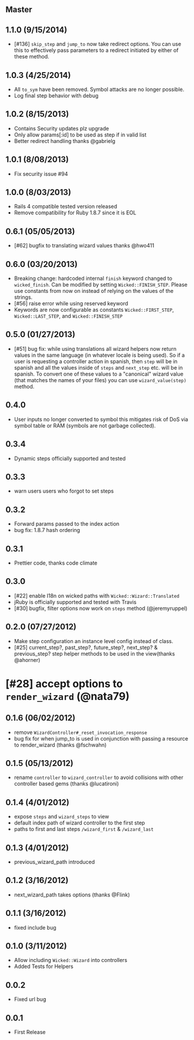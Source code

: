 ## Master

## 1.1.0 (9/15/2014)

* [#136] `skip_step` and `jump_to` now take redirect options. You can use
this to effectively pass parameters to a redirect initiated by either of these method.

## 1.0.3 (4/25/2014)

* All `to_sym` have been removed. Symbol attacks are no longer possible.
* Log final step behavior with debug

## 1.0.2 (8/15/2013)

* Contains Security updates plz upgrade
* Only allow params[:id] to be used as step if in valid list
* Better redirect handling thanks @gabrielg

## 1.0.1 (8/08/2013)

* Fix security issue #94

## 1.0.0 (8/03/2013)

* Rails 4 compatible tested version released
* Remove compatibility for Ruby 1.8.7 since it is EOL

## 0.6.1 (05/05/2013)

* [#62] bugfix to translating wizard values thanks @hwo411

## 0.6.0 (03/20/2013)

* Breaking change: hardcoded internal `finish` keyword changed to
`wicked_finish`. Can be modified by setting `Wicked::FINISH_STEP`.
Please use constants from now on instead of relying on the values of the
strings.
* [#56] raise error while using reserved keyword
* Keywords are now configurable as constants `Wicked::FIRST_STEP`,
`Wicked::LAST_STEP`, and `Wicked::FINISH_STEP`

## 0.5.0 (01/27/2013)
* [#51] bug fix: while using translations all wizard helpers now return values
in the same language (in whatever locale is being used). So if a user is
requesting a controller action in spanish, then `step` will be in
spanish and all the values inside of `steps` and `next_step` etc. will
be in spanish. To convert one of these values to a "canonical" wizard
value (that matches the names of your files) you can use
`wizard_value(step)` method.

## 0.4.0
* User inputs no longer converted to symbol this mitigates risk of DoS
via symbol table or RAM (symbols are not garbage collected).

## 0.3.4
* Dynamic steps officially supported and tested

## 0.3.3
* warn users users who forgot to set steps

## 0.3.2
* Forward params passed to the index action
* bug fix: 1.8.7 hash ordering

## 0.3.1
* Prettier code, thanks code climate

## 0.3.0

* [#22] enable I18n on wicked paths with `Wicked::Wizard::Translated`
* jRuby is officially supported and tested with Travis
* [#30] bugfix, filter options now work on `steps` method (@jeremyruppel)

## 0.2.0 (07/27/2012)

* Make step configuration an instance level config instead of class.
* [#25] current_step?, past_step?, future_step?, next_step? & previous_step? step helper methods to be used in the view(thanks @ahorner)
# [#28] accept options to `render_wizard` (@nata79)

## 0.1.6 (06/02/2012)

* remove `WizardController#_reset_invocation_response`
* bug fix for when jump_to is used in conjunction with passing a resource to render_wizard (thanks @fschwahn)

## 0.1.5 (05/13/2012)

* rename `controller` to `wizard_controller` to avoid collisions with other controller based gems (thanks @lucatironi)

## 0.1.4 (4/01/2012)

* expose `steps` and `wizard_steps` to view
* default index path of wizard controller to the first step
* paths to first and last steps `/wizard_first` & `/wizard_last`

## 0.1.3 (4/01/2012)

* previous_wizard_path introduced

## 0.1.2 (3/16/2012)

* next_wizard_path takes options (thanks @Flink)


## 0.1.1 (3/16/2012)

* fixed include bug


## 0.1.0 (3/11/2012)

* Allow including `Wicked::Wizard` into controllers
* Added Tests for Helpers

## 0.0.2

* Fixed url bug

## 0.0.1

* First Release

